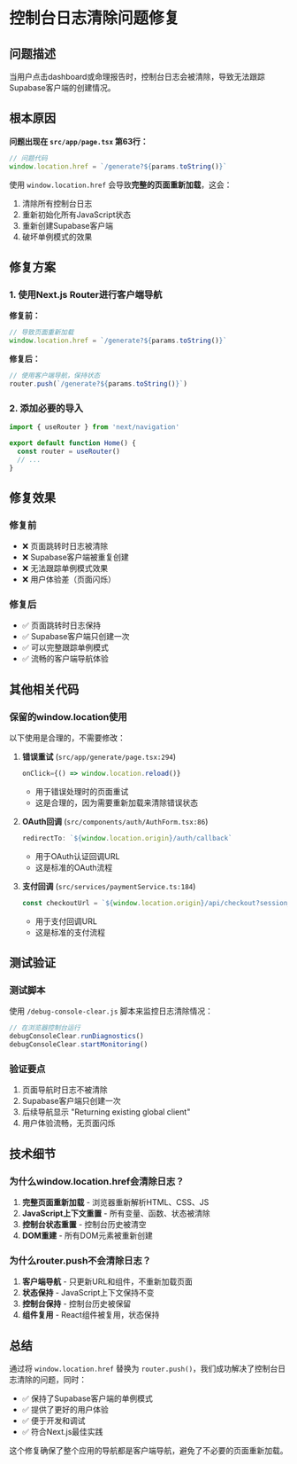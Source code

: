 # 控制台日志清除问题修复

## 问题描述

当用户点击dashboard或命理报告时，控制台日志会被清除，导致无法跟踪Supabase客户端的创建情况。

## 根本原因

**问题出现在 `src/app/page.tsx` 第63行：**

```typescript
// 问题代码
window.location.href = `/generate?${params.toString()}`
```

使用 `window.location.href` 会导致**完整的页面重新加载**，这会：
1. 清除所有控制台日志
2. 重新初始化所有JavaScript状态
3. 重新创建Supabase客户端
4. 破坏单例模式的效果

## 修复方案

### 1. 使用Next.js Router进行客户端导航

**修复前：**
```typescript
// 导致页面重新加载
window.location.href = `/generate?${params.toString()}`
```

**修复后：**
```typescript
// 使用客户端导航，保持状态
router.push(`/generate?${params.toString()}`)
```

### 2. 添加必要的导入

```typescript
import { useRouter } from 'next/navigation'

export default function Home() {
  const router = useRouter()
  // ...
}
```

## 修复效果

### 修复前
- ❌ 页面跳转时日志被清除
- ❌ Supabase客户端被重复创建
- ❌ 无法跟踪单例模式效果
- ❌ 用户体验差（页面闪烁）

### 修复后
- ✅ 页面跳转时日志保持
- ✅ Supabase客户端只创建一次
- ✅ 可以完整跟踪单例模式
- ✅ 流畅的客户端导航体验

## 其他相关代码

### 保留的window.location使用
以下使用是合理的，不需要修改：

1. **错误重试** (`src/app/generate/page.tsx:294`)
   ```typescript
   onClick={() => window.location.reload()}
   ```
   - 用于错误处理时的页面重试
   - 这是合理的，因为需要重新加载来清除错误状态

2. **OAuth回调** (`src/components/auth/AuthForm.tsx:86`)
   ```typescript
   redirectTo: `${window.location.origin}/auth/callback`
   ```
   - 用于OAuth认证回调URL
   - 这是标准的OAuth流程

3. **支付回调** (`src/services/paymentService.ts:184`)
   ```typescript
   const checkoutUrl = `${window.location.origin}/api/checkout?session_id=${sessionId}`
   ```
   - 用于支付回调URL
   - 这是标准的支付流程

## 测试验证

### 测试脚本
使用 `/debug-console-clear.js` 脚本来监控日志清除情况：

```javascript
// 在浏览器控制台运行
debugConsoleClear.runDiagnostics()
debugConsoleClear.startMonitoring()
```

### 验证要点
1. 页面导航时日志不被清除
2. Supabase客户端只创建一次
3. 后续导航显示 "Returning existing global client"
4. 用户体验流畅，无页面闪烁

## 技术细节

### 为什么window.location.href会清除日志？

1. **完整页面重新加载** - 浏览器重新解析HTML、CSS、JS
2. **JavaScript上下文重置** - 所有变量、函数、状态被清除
3. **控制台状态重置** - 控制台历史被清空
4. **DOM重建** - 所有DOM元素被重新创建

### 为什么router.push不会清除日志？

1. **客户端导航** - 只更新URL和组件，不重新加载页面
2. **状态保持** - JavaScript上下文保持不变
3. **控制台保持** - 控制台历史被保留
4. **组件复用** - React组件被复用，状态保持

## 总结

通过将 `window.location.href` 替换为 `router.push()`，我们成功解决了控制台日志清除的问题，同时：

- ✅ 保持了Supabase客户端的单例模式
- ✅ 提供了更好的用户体验
- ✅ 便于开发和调试
- ✅ 符合Next.js最佳实践

这个修复确保了整个应用的导航都是客户端导航，避免了不必要的页面重新加载。
